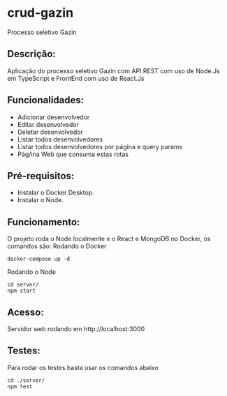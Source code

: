 # crud-gazin
Processo seletivo Gazin
## Descrição:
Aplicação do processo seletivo Gazin com API REST com uso de Node.Js em TypeScript e FrontEnd com uso de React.Js

## Funcionalidades:
- Adicionar desenvolvedor
- Editar desenvolvedor
- Deletar desenvolvedor
- Listar todos desenvolvedores
- Listar todos desenvolvedores por página e query params
- Pág/ina Web que consuma estas rotas

## Pré-requisitos:
- Instalar o Docker Desktop.
- Instalar o Node.

## Funcionamento:
O projeto roda o Node localmente e o React e MongoDB no Docker, os comandos são:
Rodando o Docker
```
docker-compose up -d
```
Rodando o Node
```
cd server/
npm start
```

## Acesso: 
Servidor web rodando em http://localhost:3000

## Testes: 
Para rodar os testes basta usar os comandos abaixo
```
cd ./server/
npm test
```
